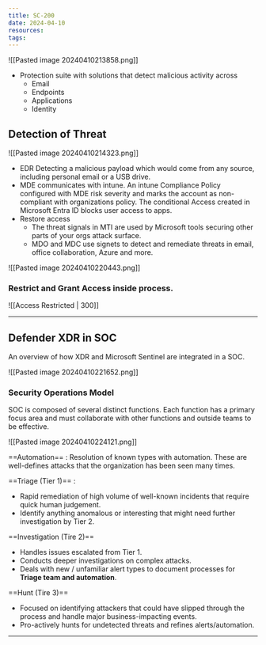 ```yaml
---
title: SC-200
date: 2024-04-10
resources: 
tags:
---
```


![[Pasted image 20240410213858.png]]
- Protection suite with solutions that detect malicious activity across
	- Email
	- Endpoints
	- Applications
	- Identity

## Detection of Threat

![[Pasted image 20240410214323.png]]

- EDR Detecting a malicious payload which would come from any source, including personal email or a USB drive.
- MDE communicates with intune. An intune Compliance Policy configured with MDE risk severity and marks the account as non-compliant with organizations policy. The conditional Access created in Microsoft Entra ID blocks user access to apps.
- Restore access
	- The threat signals in MTI are used by Microsoft tools securing other parts of your orgs attack surface.
	- MDO and MDC use signets to detect and remediate threats in email, office collaboration, Azure and more.

![[Pasted image 20240410220443.png]]

### Restrict and Grant Access inside process.

![[Access Restricted | 300]]

---
## Defender XDR in SOC

An overview of how XDR and Microsoft Sentinel are integrated in a SOC.

![[Pasted image 20240410221652.png]]

### Security Operations Model

SOC is composed of several distinct functions. Each function has a primary focus area and must collaborate with other functions and outside teams to be effective.

![[Pasted image 20240410224121.png]]

==Automation== : Resolution of known types with automation. These are well-defines attacks that the organization has been seen many times.

==Triage (Tier 1)== : 
- Rapid remediation of high volume of well-known incidents that require quick human judgement.
- Identify anything anomalous or interesting that might need further investigation by Tier 2.

==Investigation (Tire 2)==

- Handles issues escalated from Tier 1.
- Conducts deeper investigations on complex attacks.
- Deals with new / unfamiliar alert types to document processes for **Triage team and automation**.

==Hunt (Tire 3)==

- Focused on identifying attackers that could have slipped through the process and handle major business-impacting events.
- Pro-actively hunts for undetected threats and refines alerts/automation.

---
